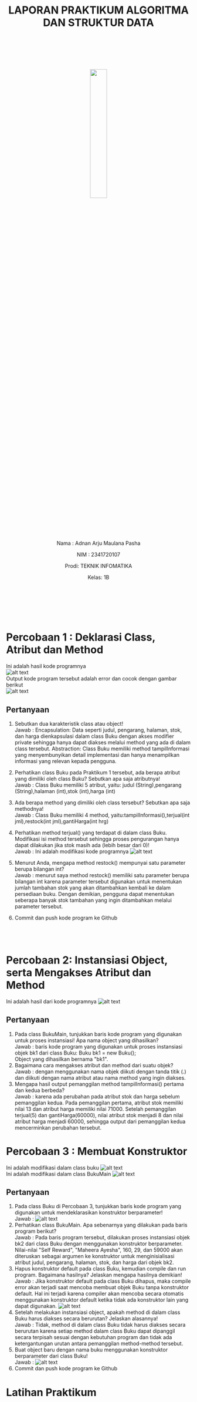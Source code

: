 # <p align ="center">  LAPORAN PRAKTIKUM ALGORITMA DAN STRUKTUR DATA </p> 
<br><br><br><br>

<p align="center">
   <img src="https://static.wikia.nocookie.net/logopedia/images/8/8a/Politeknik_Negeri_Malang.png/revision/latest?cb=20190922202558" width="30%"> </p>

<br><br><br><br><br>


<p align = "center"> Nama : Adnan Arju Maulana Pasha </p>
<p align = "center"> NIM  : 2341720107 </p>
<p align = "center"> Prodi: TEKNIK INFOMATIKA</p>
<p align = "center"> Kelas: 1B </p>
<br><br><br><br><br>

# Percobaan 1 : Deklarasi Class, Atribut dan Method

Ini adalah hasil kode programnya<br> 
![alt text](image.png)<br>
Output kode program tersebut adalah error dan cocok dengan gambar berikut<br>
![alt text](image-9.png)

## Pertanyaan
1. Sebutkan dua karakteristik class atau object!<br>
Jawab : Encapsulation: Data seperti judul, pengarang, halaman, stok, dan harga dienkapsulasi dalam class Buku dengan akses modifier private sehingga hanya dapat diakses melalui method yang ada di dalam class tersebut.
Abstraction: Class Buku memiliki method tampilInformasi yang menyembunyikan detail implementasi dan hanya menampilkan informasi yang relevan kepada pengguna.

2. Perhatikan class Buku pada Praktikum 1 tersebut, ada berapa atribut yang dimiliki oleh class 
Buku? Sebutkan apa saja atributnya!<br>
Jawab : Class Buku memiliki 5 atribut, yaitu:
judul (String),pengarang (String),halaman (int),stok (int),harga (int)

3. Ada berapa method yang dimiliki oleh class tersebut? Sebutkan apa saja methodnya!<br>
Jawab : Class Buku memiliki 4 method, yaitu:tampilInformasi(),terjual(int jml),restock(int jml),gantiHarga(int hrg)

4. Perhatikan method terjual() yang terdapat di dalam class Buku. Modifikasi isi method tersebut 
sehingga proses pengurangan hanya dapat dilakukan jika stok masih ada (lebih besar dari 0)!<br>
Jawab : Ini adalah modifikasi kode programnya
![alt text](image-1.png)<br>
5. Menurut Anda, mengapa method restock() mempunyai satu parameter berupa bilangan int?<br>
Jawab : menurut saya method restock() memiliki satu parameter berupa bilangan int karena parameter tersebut digunakan untuk menentukan jumlah tambahan stok yang akan ditambahkan kembali ke dalam persediaan buku. Dengan demikian, pengguna dapat menentukan seberapa banyak stok tambahan yang ingin ditambahkan melalui parameter tersebut.
6. Commit dan push kode program ke Github
<br><br><br><br>

# Percobaan 2: Instansiasi Object, serta Mengakses Atribut dan Method

Ini adalah hasil dari kode programnya
![alt text](image-2.png)
<br>

## Pertanyaan

1. Pada class BukuMain, tunjukkan baris kode program yang digunakan untuk proses instansiasi!
Apa nama object yang dihasilkan?<br>
Jawab : baris kode program yang digunakan untuk proses instansiasi objek bk1 dari class Buku: Buku bk1 = new Buku();<br>
Object yang dihasilkan bernama "bk1".
2. Bagaimana cara mengakses atribut dan method dari suatu objek?<br>
Jawab : dengan menggunakan nama objek diikuti dengan tanda titik (.) dan diikuti dengan nama atribut atau nama method yang ingin diakses.
3. Mengapa hasil output pemanggilan method tampilInformasi() pertama dan kedua berbeda?<br>
Jawab : karena ada perubahan pada atribut stok dan harga sebelum pemanggilan kedua. Pada pemanggilan pertama, atribut stok memiliki nilai 13 dan atribut harga memiliki nilai 71000. Setelah pemanggilan terjual(5) dan gantiHarga(60000), nilai atribut stok menjadi 8 dan nilai atribut harga menjadi 60000, sehingga output dari pemanggilan kedua mencerminkan perubahan tersebut.<br>

# Percobaan 3 : Membuat Konstruktor

Ini adalah modifikasi dalam class buku
![alt text](image-3.png)<br>
Ini adalah modifikasi dalam class BukuMain
![alt text](image-4.png)<br>

## Pertanyaan

1. Pada class Buku di Percobaan 3, tunjukkan baris kode program yang digunakan untuk 
mendeklarasikan konstruktor berparameter!<br>
Jawab : ![alt text](image-5.png)
2. Perhatikan class BukuMain. Apa sebenarnya yang dilakukan pada baris program berikut?<br>
Jawab : Pada baris program tersebut, dilakukan proses instansiasi objek bk2 dari class Buku dengan menggunakan konstruktor berparameter. Nilai-nilai "Self Reward", "Maheera Ayesha", 160, 29, dan 59000 akan diteruskan sebagai argumen ke konstruktor untuk menginisialisasi atribut judul, pengarang, halaman, stok, dan harga dari objek bk2.
3. Hapus konstruktor default pada class Buku, kemudian compile dan run program. Bagaimana 
hasilnya? Jelaskan mengapa hasilnya demikian!<br>
Jawab : Jika konstruktor default pada class Buku dihapus, maka compile error akan terjadi saat mencoba membuat objek Buku tanpa konstruktor default. Hal ini terjadi karena compiler akan mencoba secara otomatis menggunakan konstruktor default ketika tidak ada konstruktor lain yang dapat digunakan.
![alt text](image-6.png)
4. Setelah melakukan instansiasi object, apakah method di dalam class Buku harus diakses 
secara berurutan? Jelaskan alasannya!<br>
Jawab : Tidak, method di dalam class Buku tidak harus diakses secara berurutan karena setiap method dalam class Buku dapat dipanggil secara terpisah sesuai dengan kebutuhan program dan tidak ada ketergantungan urutan antara pemanggilan method-method tersebut.
5. Buat object baru dengan nama buku<NamaMahasiswa> menggunakan konstruktor 
berparameter dari class Buku!<br>
Jawab : ![alt text](image-8.png)
6. Commit dan push kode program ke Github<br>

# Latihan Praktikum


